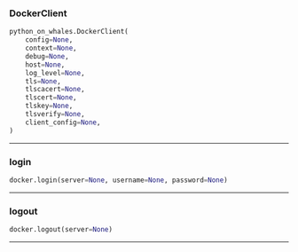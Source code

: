 ### DockerClient


```python
python_on_whales.DockerClient(
    config=None,
    context=None,
    debug=None,
    host=None,
    log_level=None,
    tls=None,
    tlscacert=None,
    tlscert=None,
    tlskey=None,
    tlsverify=None,
    client_config=None,
)
```


----

### login


```python
docker.login(server=None, username=None, password=None)
```


----

### logout


```python
docker.logout(server=None)
```


----

